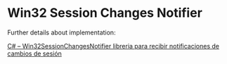 Win32 Session Changes Notifier
==============================

Further details about implementation:


[C# – Win32SessionChangesNotifier libreria para recibir notificaciones de cambios de sesión](http://juank.io/c-win32sessionchangesnotifier-libreria-recibir-notificaciones-cambios-sesion/)
